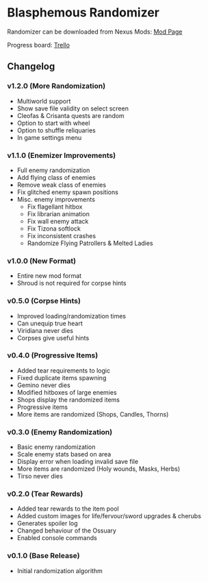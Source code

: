 # Blasphemous Randomizer

Randomizer can be downloaded from Nexus Mods: [Mod Page](https://www.nexusmods.com/blasphemous/mods/15)

Progress board: [Trello](https://trello.com/b/FJ42w6X1/blasphemous-randomizer)


## Changelog

### v1.2.0 (More Randomization)
- Multiworld support
- Show save file validity on select screen
- Cleofas & Crisanta quests are random
- Option to start with wheel
- Option to shuffle reliquaries
- In game settings menu

### v1.1.0 (Enemizer Improvements)
- Full enemy randomization
- Add flying class of enemies
- Remove weak class of enemies
- Fix glitched enemy spawn positions
- Misc. enemy improvements
	- Fix flagellant hitbox
	- Fix librarian animation
	- Fix wall enemy attack
	- Fix Tizona softlock
	- Fix inconsistent crashes
	- Randomize Flying Patrollers & Melted Ladies
	
### v1.0.0 (New Format)
- Entire new mod format
- Shroud is not required for corpse hints

### v0.5.0 (Corpse Hints)
- Improved loading/randomization times
- Can unequip true heart
- Viridiana never dies
- Corpses give useful hints

### v0.4.0 (Progressive Items)
- Added tear requirements to logic
- Fixed duplicate items spawning
- Gemino never dies
- Modified hitboxes of large enemies
- Shops display the randomized items
- Progressive items
- More items are randomized (Shops, Candles, Thorns)

### v0.3.0 (Enemy Randomization)
- Basic enemy randomization
- Scale enemy stats based on area
- Display error when loading invalid save file
- More items are randomized (Holy wounds, Masks, Herbs)
- Tirso never dies

### v0.2.0 (Tear Rewards)
- Added tear rewards to the item pool
- Added custom images for life/fervour/sword upgrades & cherubs
- Generates spoiler log
- Changed behaviour of the Ossuary
- Enabled console commands

### v0.1.0 (Base Release)
- Initial randomization algorithm
